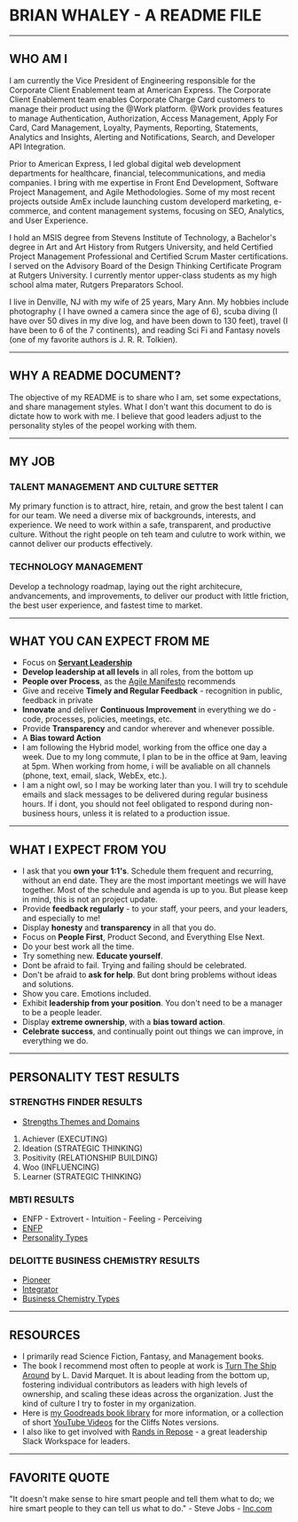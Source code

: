 # BRIAN WHALEY - A README FILE

***

##  WHO AM I

I am currently the Vice President of Engineering responsible for the Corporate Client Enablement team at American Express.  The Corporate Client Enablement team enables Corporate Charge Card customers to manage their product using the @Work platform.  @Work provides features to manage Authentication, Authorization, Access Management, Apply For Card, Card Management, Loyalty, Payments, Reporting, Statements, Analytics and Insights, Alerting and Notifications, Search, and Developer API Integration.
<!--
* Key partners include Product, GO2, Risk, OneAmEx, Chroeo, and TRAM teams
* Our biggest win in 2022 is
* Our biggest challenge has been the uplift of all markets and journeys towards our POA platform, which includes the OneAmEx suite, choreo, RTF, ELF, and GO2 Unify.  
-->

Prior to American Express, I led global digital web development departments for healthcare, financial, telecommunications, and media companies.  I bring with me expertise in Front End Development, Software Project Management, and Agile Methodologies.  Some of my most recent projects outside AmEx include launching custom developerd marketing, e-commerce, and content management systems, focusing on SEO, Analytics, and User Experience.  

I hold an MSIS degree from Stevens Institute of Technology, a Bachelor's degree in Art and Art History from Rutgers University, and held Certified Project Management Professional and Certified Scrum Master certifications.  I served on the Advisory Board of the Design Thinking Certificate Program at Rutgers University.  I currently mentor upper-class students as my high school alma mater, Rutgers Preparators School.  

I live in Denville, NJ with my wife of 25 years, Mary Ann.  My hobbies include photography ( I have owned a camera since the age of 6), scuba diving (I have over 50 dives in my dive log, and have been down to 130 feet), travel (I have been to 6 of the 7 continents), and reading Sci Fi and Fantasy novels (one of my favorite authors is J. R. R. Tolkien).  

***

## WHY A README DOCUMENT?

The objective of my README is to share who I am, set some expectations, and share management styles.  What I don't want this document to do is dictate how to work with me.  I believe that good leaders adjust to the personality styles of the peopel working with them.  

*** 

## MY JOB

### TALENT MANAGEMENT AND CULTURE SETTER

My primary function is to attract, hire, retain, and grow the best talent I can for our team.  We need a diverse mix of backgrounds, interests, and experience.  We need to work within a safe, transparent, and productive culture.  Without the right people on teh team and culutre to work within, we cannot deliver our products effectively.  

### TECHNOLOGY MANAGEMENT

Develop a technology roadmap, laying out the right architecure, andvancements, and improvements, to deliver our product with little friction, the best user experience, and fastest time to market.  

*** 

## WHAT YOU CAN EXPECT FROM ME

* Focus on **[Servant Leadership](https://en.wikipedia.org/wiki/Servant_leadership)**
* **Develop leadership at all levels** in all roles, from the bottom up
* **People over Process**, as the [Agile Manifesto](https://agilemanifesto.org) recommends
* Give and receive **Timely and Regular Feedback** - recognition in public, feedback in private
* **Innovate** and deliver **Continuous Improvement** in everything we do - code, processes, policies, meetings, etc.  
* Provide **Transparency** and candor wherever and whenever possible.
* A **Bias toward Action**
* I am following the Hybrid model, working from the office one day a week.  Due to my long commute, I plan to be in the office at 9am, leaving at 5pm.  When working from home, i will be avaliable on all channels (phone, text, email, slack, WebEx, etc.).
* I am a night owl, so I may be working later than you.  I will try to scehdule emails and slack messages to be delivered during regular business hours.  If i dont, you should not feel obligated to respond during non-business hours, unless it is related to a production issue.  

*** 

## WHAT I EXPECT FROM YOU

* I ask that you **own your 1:1's**.  Schedule them frequent and recurring, without an end date.  They are the most important meetings we will have together.  Most of the schedule and agenda is up to you.  But please keep in mind, this is not an project update.  
* Provide **feedback regularly** - to your staff, your peers, and your leaders, and especially to me!
* Display **honesty** and **transparency** in all that you do.
* Focus on **People First**, Product Second, and Everything Else Next.
* Do your best work all the time.
* Try something new.  **Educate yourself**.
* Dont be afraid to fail.  Trying and failing should be celebrated.
* Don't be afraid to **ask for help**.  But dont bring problems without ideas and solutions.
* Show you care.  Emotions included.  
* Exhibit **leadership from your position**.  You don't need to be a manager to be a people leader.
* Display **extreme ownership**, with a **bias toward action**.
* **Celebrate success**, and continually point out things we can improve, in everything we do.  

*** 

## PERSONALITY TEST RESULTS

### STRENGTHS FINDER RESULTS

* [Strengths Themes and Domains](https://www.gallupstrengthscenter.com/home/en-us/cliftonstrengths-themes-domains)

1. Achiever (EXECUTING)
2. Ideation (STRATEGIC THINKING)
3. Positivity (RELATIONSHIP BUILDING)
4. Woo (INFLUENCING)
5. Learner (STRATEGIC THINKING)

### MBTI RESULTS

* ENFP - Extrovert - Intuition - Feeling - Perceiving
* [ENFP](https://www.16personalities.com/enfp-personality)
* [Personality Types](https://www.16personalities.com/personality-types)

### DELOITTE BUSINESS CHEMISTRY RESULTS

* [Pioneer](https://www2.deloitte.com/us/en/blog/business-chemistry/2019/pioneers-value-possibilities-and-spark-energy-and-imagination.html)
* [Integrator](https://www2.deloitte.com/us/en/blog/business-chemistry/2019/integrators-value-connection-and-they-draw-teams-together.html)
* [Business Chemistry Types](https://www2.deloitte.com/us/en/blog/business-chemistry/2019/the-4-types.html)

*** 

## RESOURCES

* I primarily read Science Fiction, Fantasy, and Management books.
* The book I recommend most often to people at work is [Turn The Ship Around](https://www.amazon.com/dp/1591846404) by L. David Marquet.  It is about leading from the bottom up, fostering individual contributors as leaders with high levels of ownership, and scaling these ideas across the organization.  Just the kind of culture I try to foster in my organization.
* Here is [my Goodreads book library](https://www.goodreads.com/review/list/49377228) for more information, or a collection of short [YouTube Videos](https://www.youtube.com/playlist?list=PL1AScrz4DqC9uF1NIBs_Ib-jnM_jrKtup) for the Cliffs Notes versions.
* I also like to get involved with [Rands in Repose](https://randsinrepose.com/) - a great leadership Slack Workspace for leaders.  

*** 

## FAVORITE QUOTE

"It doesn't make sense to hire smart people and tell them what to do; we hire smart people to they can tell us what to do." - Steve Jobs - [Inc.com](https://www.inc.com/marcel-schwantes/this-classic-quote-from-steve-jobs-about-hiring-employees-describes-what-great-leadership-looks-like.html)
